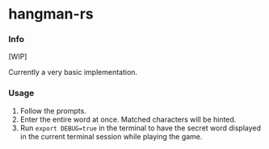 # hangman-rs




### Info
[WIP]

Currently a very basic implementation.

### Usage
1. Follow the prompts.
2. Enter the entire word at once. Matched characters will be hinted.
3. Run `export DEBUG=true` in the terminal to have the secret word displayed in the current terminal session while playing the game.
